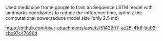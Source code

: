 Used mediapipe frome google to train an Sequence LSTM model with landmarks coordiantes to reduce the intference time, optimiz the computational power,reduce model size (only 2.5 mb)  






https://github.com/user-attachments/assets/51422ff7-ae25-41df-be02-cbc97c47696d

